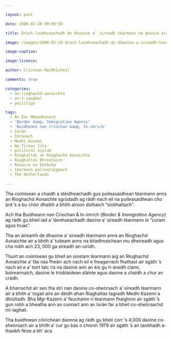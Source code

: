 ```yaml
---

layout: post

date: 2008-03-28 09:09:59

title: Droch-làimhseachadh de dhaoine a’ sireadh tèarmann na ghaoid air cliù an Rìoghachd Aonaichte

image: /images/2008-03-28-droch-laimhseachadh-de-dhaoine-a-sireadh-tearmann-na-ghaoid-air-cliu-an-rioghachd-aonaichte.jpg

image-caption:

image-licence:

author: Crìstean MacMhìcheil

comments: true

categories:
  - an-rioghachd-aonaichte
  - an-t-saoghal
  - poilitigs

tags:
  - An Ear Mheadhanach
  - 'Border &amp; Immigration Agency'
  - 'Buidheann nan Crìochan &amp; In-imrich'
  - Ioràn
  - Iorànach
  - Medhi Kazemi
  - Na Tìrean Ìsle
  - political asylum
  - Riaghaltas an Rìoghachd Aonaichte
  - Riaghaltas Bhreatainn
  - Rùnaire na Dùthcha
  - tèarmann poileataigeach
  - The Netherlands
  
---
```


Tha coimisean a chaidh a stèidheachadh gus poileasaidhean tèarmann anns an Rìoghachd Aonaichte sgrùdadh ag ràdh nach eil na poileasaidhean cho àrd ’s a bu chòir dhaibh a bhith airson dùthaich “sìobhaltach”.

<!--more-->

Ach tha <span id="result_box" class="short_text" lang="gd" tabindex="-1"><span class="">Buidheann nan Crìochan & In-imrich</span></span> (_Border & Immigration Agency_) ag ràdh gu bheil iad a’ làimhseachadh daoine a’ sireadh tèarmann le “cùram agus truas”.

Tha an àireamh de dhaoine a’ sireadh tèarmann anns an Rìoghachd Aonaichte air a bhith a’ tuiteam anns na bliadhnaichean mu dheireadh agus cha robh ach 23, 000 ga sireadh an-uiridh.

Thuirt an coimisean gu bheil an siostam tèarmann aig an Rìoghachd Aonaichte a’ fàs nas fheàrr ach nach eil e freagarrach fhathast air sgàth ’s nach eil e a’ toirt taic ris na daoine ann an èis gu h-àraidh clann, boireannaich, daoine le trioblaidean slàinte agus daoine a chaidh a chur an cràdh.

A bharrachd air seo tha strì nan daoine co-sheòrsach a’ sireadh tèarmann air a bhith a’ togail aire an dèidh dhan Riaghaltas tagradh Medhi Kazemi a dhiùltadh. Bha Mgr Kazemi a’ feuchainn ri tèarmann fhaighinn air sgàth ’s gun robh a bheatha ann an cunnart ann an Ioràn far a bheil co-sheòrsachd mì-laghail.

Tha buidhnean còirichean daonna ag ràdh gu bheil còrr ’s 4,000 daoine co-sheòrsach air a bhith a’ cur gu bàs o chionn 1979 air sgàth ’s an taobhadh a-thaobh fèise a bh’ aca.

